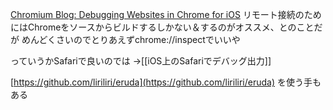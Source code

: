 
[Chromium Blog: Debugging Websites in Chrome for iOS](https://blog.chromium.org/2019/03/debugging-websites-in-chrome-for-ios.html)
リモート接続のためにはChromeをソースからビルドするしかない＆するのがオススメ、とのことだが
めんどくさいのでとりあえずchrome://inspectでいいや

っていうかSafariで良いのでは
→[[iOS上のSafariでデバッグ出力]]

[https://github.com/liriliri/eruda](https://github.com/liriliri/eruda) を使う手もある
